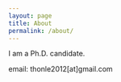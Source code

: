```yaml
---
layout: page
title: About
permalink: /about/
---
```


I am a Ph.D. candidate.

email: thonle2012[at]gmail.com
